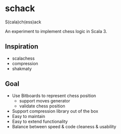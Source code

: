 # schack
S(cala)ch(ess)ack

An experiment to implement chess logic in Scala 3.

## Inspiration

- scalachess
- compression
- shakmaty

## Goal

- Use Bitboards to represent chess position
  - support moves generator
  - validate chess position
- Support compression library out of the box
- Easy to maintain
- Easy to extend functionality
- Balance between speed & code cleaness & usability
